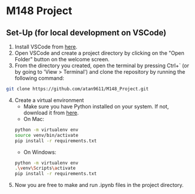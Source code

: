 # M148 Project

## Set-Up (for local development on VSCode)
1. Install VSCode from [here](https://code.visualstudio.com/).
2. Open VSCode and create a project directory by clicking on the "Open Folder" button on the welcome screen.
3. From the directory you created, open the terminal by pressing Ctrl+` (or by going to 'View > Terminal') and clone the repository by running the following command:
```bash
git clone https://github.com/atan9611/M148_Project.git
```
4. Create a virtual environment
    * Make sure you have Python installed on your system. If not, download it from [here](https://www.python.org/downloads/).
    * On Mac:
    ```bash
    python -m virtualenv env
    source venv/bin/activate
    pip install -r requirements.txt
    ```
    * On Windows:
    ```bash
    python -m virtualenv env
    .\venv\Scripts\activate
    pip install -r requirements.txt
    ```
5. Now you are free to make and run .ipynb files in the project directory.

